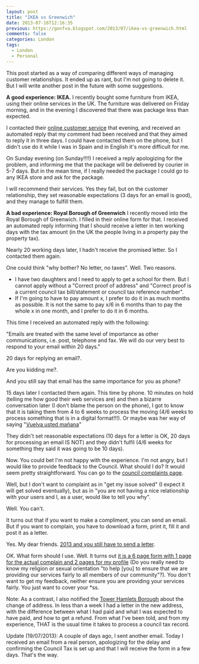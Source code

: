 ```yaml
---
layout: post
title: "IKEA vs Greenwich"
date: 2013-07-16T12:16:35
previous: https://gonfva.blogspot.com/2013/07/ikea-vs-greenwich.html
comments: false
categories: London
tags:
  - London
  - Personal
---
```


This post started as a way of comparing different ways of managing customer relationships. It ended up as rant, but I'm not going to delete it. But I will write another post in the future with some suggestions.


 **A good experience: IKEA.**
I recently bought some furniture from IKEA, using their online services in the UK. The furniture was delivered on Friday morning, and in the evening I discovered that there was package less than expected.


I contacted their [online customer service](http://www.ikea.com/ms/en_GB/customer_service/contact_us/contact.html) that evening, and received an automated reply that my comment had been received and that they aimed to reply it in three days. I could have contacted them on the phone, but I didn't use do it while I was in Spain and in English it's more difficult for me.


On Sunday evening (on Sunday!!!!) I received a reply apologizing for the problem, and informing me that the package will be delivered by courier in 5-7 days. But in the mean time, if I really needed the package I could go to any IKEA store and ask for the package.


I will recommend their services. Yes they fail, but on the customer relationship, they set reasonable expectations (3 days for an email is good), and they manage to fulfill them.


 **A bad experience: Royal Borough of Greenwich**
I recently moved into the Royal Borough of Greenwich. I filled in their online form for that. I received an automated reply informing that I should receive a letter in ten working days with the tax amount (in the UK the people living in a property pay the property tax).


Nearly 20 working days later, I hadn't receive the promised letter. So I contacted them again.


One could think "why bother? No letter, no taxes". Well. Two reasons.




+ I have two daughters and I need to apply to get a school for them. But I cannot apply without a "Correct proof of address" and "Correct proof is a current council tax bill/statement or council tax reference number".
+ If I'm going to have to pay amount x, I prefer to do it in as much months as possible. It is not the same to pay x/6 in 6 months than to pay the whole x in one month, and I prefer to do it in 6 months.


This time I received an automated reply with the following:



  "Emails are treated with the same level of importance as other communications, i.e. post, telephone and fax. We will do our very best to respond to your email within 20 days."

20 days for replying an email?.


Are you kidding me?.


And you still say that email has the same importance for you as phone?


15 days later I contacted them again. This time by phone. 10 minutes on hold (telling me how good their web services are) and then a bizarre conversation later (I don't blame the person on the phone), I got to know that it is taking them from 4 to 6 weeks to process the moving (4/6 weeks to process something that is in a digital format!!!). Or maybe was her way of saying "[Vuelva usted mañana](http://spanishliteratureintranslation.com/wordpress/?page_id=16)"


They didn't set reasonable expectations (10 days for a letter is OK, 20 days for processing an email IS NOT) and they didn't fulfil (4/6 weeks for something they said it was going to be 10 days).


Now. You could bet I'm not happy with the experience. I'm not angry, but I would like to provide feedback to the Council. What should I do? It would seem pretty straightforward. You can go to the [council complaints page](http://www.royalgreenwich.gov.uk/info/200025/complaints/548/royal_borough_complaints).


Well, but I don't want to complaint as in "get my issue solved" (I expect it will get solved eventually), but as in "you are not having a nice relationship with your users and I, as a user, would like to tell you why".


Well. You can't.


It turns out that if you want to make a compliment, you can send an email. But if you want to complain, you have to download a form, print it, fill it and post it as a letter.


Yes. My dear friends. [2013 and you still have to send a letter](http://www.royalgreenwich.gov.uk/info/200025/complaints/548/council_complaints).


OK. What form should I use. Well. It turns out [it is a 6 page form with 1 page for the actual complain and 2 pages for my profile](http://www.royalgreenwich.gov.uk/download/downloads/id/1300/complaints_leaflet_and_form) (Do you really need to know my religion or sexual orientation "to help [you] to ensure that we are providing our services fairly to all members of our community"?). You don't want to get my feedback, neither ensure you are providing your services fairly. You just want to cover your *ss.


Note: As a contrast, I also notified the [Tower Hamlets Borough](http://www.towerhamlets.gov.uk/lgsl/51-100/57_council_tax.aspx) about the change of address. In less than a week I had a letter in the new address, with the difference between what I had paid and what I was expected to have paid, and how to get a refund. From what I've been told, and from my experience, THAT is the usual time it takes to process a council tax record.


Update (19/07/2013): A couple of days ago, I sent another email. Today I received an email from a real person, apologizing for the delay and confirming the Council Tax is set up and that I will receive the form in a few days. That's the way.

